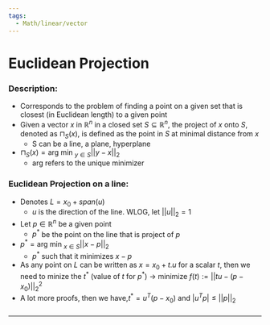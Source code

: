 ```yaml
---
tags:
  - Math/linear/vector
---
```

# Euclidean Projection
### Description:
- Corresponds to the problem of finding a point on a given set that is closest (in Euclidean length) to a given point
- Given a vector $x$ in $\mathbb{R}^n$ in a closed set $S\subseteq \mathbb R^n$, the project of $x$ onto $S$, denoted as $\sqcap_S(x)$, is defined as the point in $S$ at minimal distance from $x$
	- S can be a line, a plane, hyperplane
- $\sqcap_S(x)=\text{arg }\text{min }_{y\in S} ||y-x||_2$ 
	- arg refers to the unique minimizer
### Euclidean Projection on a line:
- Denotes $L=x_0+span(u)$
	- $u$ is the direction of the line. WLOG, let $||u||_2=1$
- Let $p\in \mathbb R^n$ be a given point 
	- $p^*$ be the point on the line that is project of $p$
- $p^*=\text{arg }\text{min }_{x\in S} ||x-p||_2$ 
	- $p^*$ such that it minimizes $x-p$
- As any point on $L$ can be written as $x=x_0+t.u$ for a scalar $t$, then we need to minize the $t^*$ (value of $t$ for $p^*$) $\to$ minimize $f(t):= ||tu-(p-x_0)||^2_2$
- A lot more proofs, then we have,$t^*=u^T(p-x_0)$ and $|u^Tp|\le ||p||_2$ 
###
---